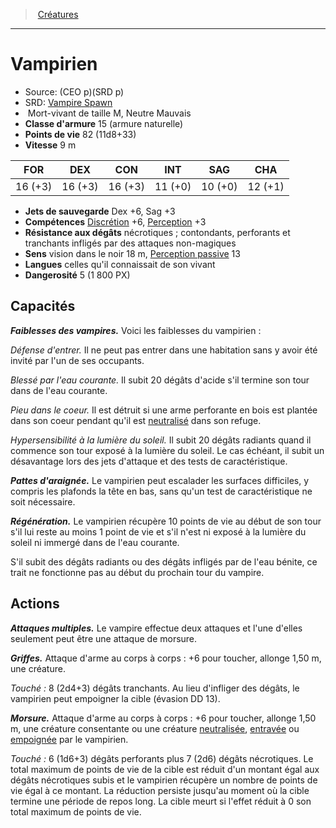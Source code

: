 ﻿---
!MonsterItem
Family: MonsterHD
Type: Mort-vivant
Size: M
Alignment: Neutre Mauvais
ArmorClass: 15 (armure naturelle)
HitPoints: 82 (11d8+33)
Speed: 9 m
Strength: 16 (+3)
Dexterity: 16 (+3)
Constitution: 16 (+3)
Intelligence: 11 (+0)
Wisdom: 10 (+0)
Charisma: 12 (+1)
SavingThrows: Dex +6, Sag +3
Skills: '[Discrétion](hd_abilities_dexterity_discretion.md) +6, [Perception](hd_abilities_wisdom_perception.md) +3'
DamageResistances: nécrotiques ; contondants, perforants et tranchants infligés par des attaques non-magiques
Senses: vision dans le noir 18 m, [Perception passive](hd_abilities_dexterity_perception_passive.md) 13
Languages: celles qu'il connaissait de son vivant
Challenge: 5 (1 800 PX)
Id: monsters_hd.md#vampirien
ParentLink: monsters_hd.md#créatures
Name: Vampirien
ParentName: Créatures
NameLevel: 1
AltName: '[Vampire Spawn](srd_monsters_vampire_spawn.md)'
Source: (CEO p)(SRD p)
Attributes: {}
AttributesDictionary: >+
  {}

---
> [Créatures](hd_monsters.md)

---

# Vampirien

- Source: (CEO p)(SRD p)
- SRD: [Vampire Spawn](srd_monsters_vampire_spawn.md)
-  Mort-vivant de taille M, Neutre Mauvais
- **Classe d'armure** 15 (armure naturelle)
- **Points de vie** 82 (11d8+33)
- **Vitesse** 9 m

|FOR|DEX|CON|INT|SAG|CHA|
|---|---|---|---|---|---|
|16 (+3)|16 (+3)|16 (+3)|11 (+0)|10 (+0)|12 (+1)|

- **Jets de sauvegarde** Dex +6, Sag +3
- **Compétences** [Discrétion](hd_abilities_dexterity_discretion.md) +6, [Perception](hd_abilities_wisdom_perception.md) +3
- **Résistance aux dégâts** nécrotiques ; contondants, perforants et tranchants infligés par des attaques non-magiques
- **Sens** vision dans le noir 18 m, [Perception passive](hd_abilities_dexterity_perception_passive.md) 13
- **Langues** celles qu'il connaissait de son vivant
- **Dangerosité** 5 (1 800 PX)

## Capacités

**_Faiblesses des vampires._** Voici les faiblesses du vampirien :

_Défense d'entrer._ Il ne peut pas entrer dans une habitation sans y avoir été invité par l'un de ses occupants.

_Blessé par l'eau courante._ Il subit 20 dégâts d'acide s'il termine son tour dans de l'eau courante.

_Pieu dans le coeur._ Il est détruit si une arme perforante en bois est plantée dans son coeur pendant qu'il est [neutralisé](hd_conditions_neutralise.md) dans son refuge.

_Hypersensibilité à la lumière du soleil._ Il subit 20 dégâts radiants quand il commence son tour exposé à la lumière du soleil. Le cas échéant, il subit un désavantage lors des jets d'attaque et des tests de caractéristique.

**_Pattes d'araignée._** Le vampirien peut escalader les surfaces difficiles, y compris les plafonds la tête en bas, sans qu'un test de caractéristique ne soit nécessaire.

**_Régénération._** Le vampirien récupère 10 points de vie au début de son tour s'il lui reste au moins 1 point de vie et s'il n'est ni exposé à la lumière du soleil ni immergé dans de l'eau courante.

S'il subit des dégâts radiants ou des dégâts infligés par de l'eau bénite, ce trait ne fonctionne pas au début du prochain tour du vampire.

## Actions

**_Attaques multiples._** Le vampire effectue deux attaques et l'une d'elles seulement peut être une attaque de morsure.

**_Griffes._** Attaque d'arme au corps à corps : +6 pour toucher, allonge 1,50 m, une créature.

_Touché :_ 8 (2d4+3) dégâts tranchants. Au lieu d'infliger des dégâts, le vampirien peut empoigner la cible (évasion DD 13).

**_Morsure._** Attaque d'arme au corps à corps : +6 pour toucher, allonge 1,50 m, une créature consentante ou une créature [neutralisée](hd_conditions_neutralise.md), [entravée](hd_conditions_entrave.md) ou [empoignée](hd_conditions_empoigne.md) par le vampirien.

_Touché :_ 6 (1d6+3) dégâts perforants plus 7 (2d6) dégâts nécrotiques. Le total maximum de points de vie de la cible est réduit d'un montant égal aux dégâts nécrotiques subis et le vampirien récupère un nombre de points de vie égal à ce montant. La réduction persiste jusqu'au moment où la cible termine une période de repos long. La cible meurt si l'effet réduit à 0 son total maximum de points de vie.

